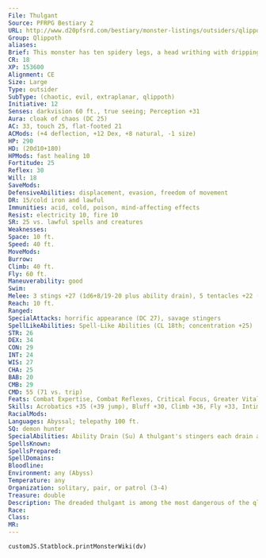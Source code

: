 ```yaml
---
File: Thulgant
Source: PFRPG Bestiary 2
URL: http://www.d20pfsrd.com/bestiary/monster-listings/outsiders/qlippoth/qlippoth-thulgant
Group: Qlippoth
aliases: 
Brief: This monster has ten spidery legs, a head writhing with dripping tentacles above a clutch of red eyes, and three whipping stingers.
CR: 18
XP: 153600
Alignment: CE
Size: Large
Type: outsider
SubType: (chaotic, evil, extraplanar, qlippoth)
Initiative: 12
Senses: darkvision 60 ft., true seeing; Perception +31
Aura: cloak of chaos (DC 25)
AC: 33, touch 25, flat-footed 21
ACMods: (+4 deflection, +12 Dex, +8 natural, -1 size)
HP: 290
HD: (20d10+180)
HPMods: fast healing 10
Fortitude: 25
Reflex: 30
Will: 18
SaveMods: 
DefensiveAbilities: displacement, evasion, freedom of movement
DR: 15/cold iron and lawful
Immunities: acid, cold, poison, mind-affecting effects
Resist: electricity 10, fire 10
SR: 25 vs. lawful spells and creatures
Weaknesses: 
Space: 10 ft.
Speed: 40 ft.
MoveMods: 
Burrow: 
Climb: 40 ft.
Fly: 60 ft.
Maneuverability: good
Swim: 
Melee: 3 stings +27 (1d6+8/19-20 plus ability drain), 5 tentacles +22 (1d6+4 plus 2d6 acid)
Reach: 10 ft.
Ranged: 
SpecialAttacks: horrific appearance (DC 27), savage stingers
SpellLikeAbilities: Spell-Like Abilities (CL 18th; concentration +25)  Constant-cloak of chaos (DC 25), displacement, freedom of movement, true seeing  At Will-dimension door, greater dispel magic, telekinesis (DC 22)  3/day-quickened dimension door, flesh to stone (DC 23), word of chaos (DC 24)  1/day-binding (DC 25), plane shift (DC 24), telekinetic sphere (DC 25), temporal stasis (DC 25)
STR: 26
DEX: 34
CON: 29
INT: 24
WIS: 27
CHA: 25
BAB: 20
CMB: 29
CMD: 55 (71 vs. trip)
Feats: Combat Expertise, Combat Reflexes, Critical Focus, Greater Vital Strike, Improved Critical (sting), Improved Vital Strike, Lightning Reflexes, Quicken Spell-Like Ability (dimension door), Staggering Critical, Vital Strike
Skills: Acrobatics +35 (+39 jump), Bluff +30, Climb +36, Fly +33, Intimidate +27, Knowledge (arcana) +27, Knowledge (history) +30, Knowledge (planes) +30, Perception +31, Sense Motive +31, Spellcraft +27, Stealth +31, Use Magic Device +30
RacialMods: 
Languages: Abyssal; telepathy 100 ft.
SQ: demon hunter
SpecialAbilities: Ability Drain (Su) A thulgant's stingers each drain a different ability score on a hit. One stinger drains 1d4 points of Strength, another drains 1d4 points of Dexterity, and the third drains 1d4 points of Charisma. Any sting's drain is negated by a DC 29 Fortitude save. The save DC is Constitution-based.  Demon Hunter (Ex) A thulgant gains a +10 racial bonus on caster level checks to penetrate the spell resistance of any demon. Its attacks are treated as cold iron and good against demons.  Horrific Appearance (Su) Creatures that succumb to a thulgant's horrific appearance are stunned for 1d4 rounds and take 1d6 points of Wisdom damage.  Savage Stingers (Ex) If a thulgant hits a single target with all three stings in the same round, it tears through the victim's body, dealing an extra 3d6+12 points of damage and draining an additional 2 ability points from all six of the victim's ability scores. A single DC 29 Fortitude save negates all of this additional ability drain. The save DC is Constitution-based.
SpellsKnown: 
SpellsPrepared: 
SpellDomains: 
Bloodline: 
Environment: any (Abyss)
Temperature: any
Organization: solitary, pair, or patrol (3-4)
Treasure: double
Description: The dreaded thulgant is among the most dangerous of the qlippoth, for it supports an array of deadly and painful physical attacks with a wide range of potent magical powers. Born from the cannibalistic orgies of augnagar qlippoth, each thulgant exists for one purpose only-the eradication of all demons from the Abyss.  Yet thulgants do not spend all of their lives hunting and destroying demons. They rule horrific hives deep in the Abyss populated by all manner of hideous minions, many of which are bound into servitude via binding spells. These qlippoth are fond of decorating their lairs with petrified or enstasised victims of great power-the more powerful the victims, the greater the prestige held by the thulgant.
Race: 
Class: 
MR: 
---
```

```dataviewjs
customJS.Statblock.printMonsterWiki(dv)
```
